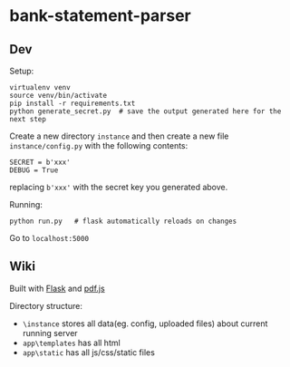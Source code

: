 # bank-statement-parser

Dev
---

Setup:

    virtualenv venv
    source venv/bin/activate
    pip install -r requirements.txt
    python generate_secret.py  # save the output generated here for the next step

Create a new directory `instance` and then create a new file `instance/config.py` with the following contents:

    SECRET = b'xxx'
    DEBUG = True

replacing `b'xxx'` with the secret key you generated above.

Running:

    python run.py   # flask automatically reloads on changes

Go to  `localhost:5000`

Wiki
---
Built with [Flask](http://flask.pocoo.org/) and [pdf.js](https://github.com/mozilla/pdf.js)

Directory structure:
- `\instance` stores all data(eg. config, uploaded files) about current running server
- `app\templates` has all html
- `app\static` has all js/css/static files

